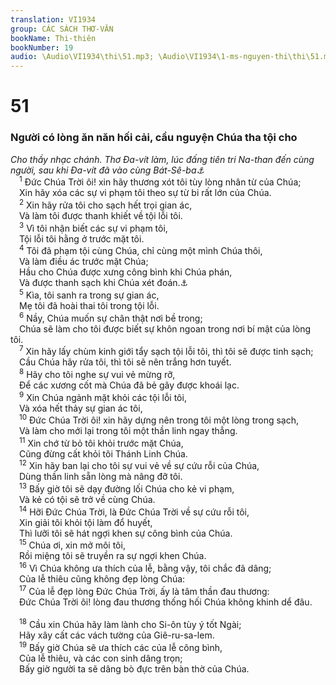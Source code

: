 ```yaml
---
translation: VI1934
group: CÁC SÁCH THƠ-VĂN
bookName: Thi-thiên 
bookNumber: 19
audio: \Audio\VI1934\thi\51.mp3; \Audio\VI1934\1-ms-nguyen-thi\thi\51.mp3
---
```


<div class="title"><h1>51</h1><h3>Người có lòng ăn năn hối cải, cầu nguyện Chúa tha tội cho</h3><i>Cho thầy nhạc chánh. Thơ Đa-vít làm, lúc đấng tiên tri Na-than đến cùng người, sau khi Đa-vít đã vào cùng Bát-Sê-ba<a data-toggle="tooltip" data-placement="bottom" title="2Sa 12:1-15">⚓</a></i></div>
<span class="verse thi_51_1"> <sup>1</sup> Đức Chúa Trời ôi! xin hãy thương xót tôi tùy lòng nhân từ của Chúa; <br/> Xin hãy xóa các sự vi phạm tôi theo sự từ bi rất lớn của Chúa. <br/></span>
<span class="verse thi_51_2"> <sup>2</sup> Xin hãy rửa tôi cho sạch hết trọi gian ác, <br/> Và làm tôi được thanh khiết về tội lỗi tôi. <br/></span>
<span class="verse thi_51_3"> <sup>3</sup> Vì tôi nhận biết các sự vi phạm tôi, <br/> Tội lỗi tôi hằng ở trước mặt tôi. <br/></span>
<span class="verse thi_51_4"> <sup>4</sup> Tôi đã phạm tội cùng Chúa, chỉ cùng một mình Chúa thôi, <br/> Và làm điều ác trước mặt Chúa; <br/> Hầu cho Chúa được xưng công bình khi Chúa phán, <br/> Và được thanh sạch khi Chúa xét đoán.<a data-toggle="tooltip" data-placement="bottom" title="Ro 3:4">⚓</a><br/></span>
<span class="verse thi_51_5"> <sup>5</sup> Kìa, tôi sanh ra trong sự gian ác, <br/> Mẹ tôi đã hoài thai tôi trong tội lỗi. <br/></span>
<span class="verse thi_51_6"> <sup>6</sup> Nầy, Chúa muốn sự chân thật nơi bề trong; <br/> Chúa sẽ làm cho tôi được biết sự khôn ngoan trong nơi bí mật của lòng tôi. <br/></span>
<span class="verse thi_51_7"> <sup>7</sup> Xin hãy lấy chùm kinh giới tẩy sạch tội lỗi tôi, thì tôi sẽ được tinh sạch; <br/> Cầu Chúa hãy rửa tôi, thì tôi sẽ nên trắng hơn tuyết. <br/></span>
<span class="verse thi_51_8"> <sup>8</sup> Hãy cho tôi nghe sự vui vẻ mừng rỡ, <br/> Để các xương cốt mà Chúa đã bẻ gãy được khoái lạc. <br/></span>
<span class="verse thi_51_9"> <sup>9</sup> Xin Chúa ngảnh mặt khỏi các tội lỗi tôi, <br/> Và xóa hết thảy sự gian ác tôi, <br/></span>
<span class="verse thi_51_10"> <sup>10</sup> Đức Chúa Trời ôi! xin hãy dựng nên trong tôi một lòng trong sạch, <br/> Và làm cho mới lại trong tôi một thần linh ngay thẳng. <br/></span>
<span class="verse thi_51_11"> <sup>11</sup> Xin chớ từ bỏ tôi khỏi trước mặt Chúa, <br/> Cũng đừng cất khỏi tôi Thánh Linh Chúa. <br/></span>
<span class="verse thi_51_12"> <sup>12</sup> Xin hãy ban lại cho tôi sự vui vẻ về sự cứu rỗi của Chúa, <br/> Dùng thần linh sẵn lòng mà nâng đỡ tôi. <br/></span>
<span class="verse thi_51_13"> <sup>13</sup> Bấy giờ tôi sẽ dạy đường lối Chúa cho kẻ vi phạm, <br/> Và kẻ có tội sẽ trở về cùng Chúa. <br/></span>
<span class="verse thi_51_14"> <sup>14</sup> Hỡi Đức Chúa Trời, là Đức Chúa Trời về sự cứu rỗi tôi, <br/> Xin giải tôi khỏi tội làm đổ huyết, <br/> Thì lưỡi tôi sẽ hát ngợi khen sự công bình của Chúa. <br/></span>
<span class="verse thi_51_15"> <sup>15</sup> Chúa ơi, xin mở môi tôi, <br/> Rồi miệng tôi sẽ truyền ra sự ngợi khen Chúa. <br/></span>
<span class="verse thi_51_16"> <sup>16</sup> Vì Chúa không ưa thích của lễ, bằng vậy, tôi chắc đã dâng; <br/> Của lễ thiêu cũng không đẹp lòng Chúa: <br/></span>
<span class="verse thi_51_17"> <sup>17</sup> Của lễ đẹp lòng Đức Chúa Trời, ấy là tâm thần đau thương: <br/> Đức Chúa Trời ôi! lòng đau thương thống hối Chúa không khinh dể đâu. <br/> <br/></span>
<span class="verse thi_51_18"> <sup>18</sup> Cầu xin Chúa hãy làm lành cho Si-ôn tùy ý tốt Ngài; <br/> Hãy xây cất các vách tường của Giê-ru-sa-lem. <br/></span>
<span class="verse thi_51_19"> <sup>19</sup> Bấy giờ Chúa sẽ ưa thích các của lễ công bình, <br/> Của lễ thiêu, và các con sinh dâng trọn; <br/> Bấy giờ người ta sẽ dâng bò đực trên bàn thờ của Chúa. <br/> <br/></span>
